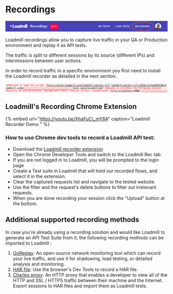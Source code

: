 # Recordings

![](../.gitbook/assets/image%20%283%29.png)

Loadmill recordings allow you to capture live traffic in your QA or Production environment and replay it as API tests.

The traffic is split to different sessions by its source \(different IPs\) and intermissions between user actions. 

In order to record traffic in a specific environment you first need to install the Loadmill recorder as detailed in the next section.

![](../.gitbook/assets/image%20%2811%29.png)

## Loadmill's Recording Chrome Extension

{% embed url="https://youtu.be/XhaFuC\_mY8A" caption="Loadmill Recorder Demo " %}

### How to use Chrome dev tools to record a Loadmill API test:

* Download the [Loadmill recorder extension](https://chrome.google.com/webstore/detail/loadmill-recorder/gdkmnfehipofdefhpegbgkkocinlaofd)
* Open the Chrome Developer Tools and switch to the Loadmill Rec tab.
* If you are not logged in to Loadmill, you will be prompted to the login page
* Create a Test suite in Loadmill that will hold our recorded flows, and select it in the extension. 
* Clear the captured requests list and navigate to the tested website.
* Use the filter and the request's delete buttons to filter out irrelevant requests. 
* When you are done recording your session click the "Upload" button at the bottom.

## Additional supported recording methods 

In case you're already using a recording solution and would like Loadmill to generate an API Test Suite from it, the following recording methods can be imported to Loadmill :

1. [GoReplay](https://goreplay.org/): An open-source network monitoring tool which can record your live traffic, and use it for shadowing, load testing, or detailed analysis and monitoring.
2. [HAR file](https://en.wikipedia.org/wiki/HAR_%28file_format%29): Use the browser's Dev Tools to record a HAR file. 
3. [Charles proxy](https://www.charlesproxy.com/): An HTTP proxy that enables a developer to view all of the HTTP and SSL / HTTPS traffic between their machine and the Internet. Export sessions to HAR files and import them as Loadmill tests.

